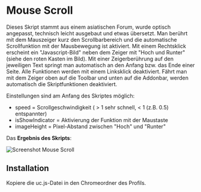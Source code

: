# Mouse Scroll
Dieses Skript stammt aus einem asiatischen Forum, wurde optisch angepasst, technisch leicht ausgebaut und etwas übersetzt. Man berührt mit dem 
Mauszeiger kurz den Scrollbarbereich und die automatische Scrollfunktion mit der Mausbewegung ist aktiviert. Mit einem Rechtsklick erscheint ein 
"Javascript-Bild" neben dem Zeiger mit "Hoch und Runter" (siehe den roten Kasten im Bild). Mit einer Zeigerberührung auf den jeweiligen Text springt 
man automatisch an den Anfang bzw. das Ende einer Seite. Alle Funktionen werden mit einem Linksklick deaktiviert. Fährt man mit dem Zeiger oben auf 
die Toolbar und unten auf die Addonbar, werden automatisch die Skriptfunktionen deaktiviert.

Einstellungen sind am Anfang des Skriptes möglich:

* speed = Scrollgeschwindigkeit ( > 1 sehr schnell, < 1 (z.B. 0.5) entspannter)
* isShowIndicator = Aktivierung der Funktion mit der Maustaste
* imageHeight = Pixel-Abstand zwischen "Hoch" und "Runter"

Das **Ergebnis des Skripts**:

![Screenshot Mouse Scroll](https://github.com/ardiman/userChrome.js/raw/master/mousescroll/scr_mousescroll.png)

## Installation
Kopiere die uc.js-Datei in den Chromeordner des Profils.
